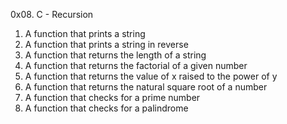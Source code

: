0x08. C - Recursion
1. A function that prints a string
2. A function that prints a string in reverse
3. A function that returns the length of a string
4. A function that returns the factorial of a given number
5. A function that returns the value of x raised to the power of y
6. A function that returns the natural square root of a number
7. A function that checks for a prime number
8. A function that checks for a palindrome
